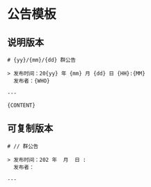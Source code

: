 # 公告模板

## 说明版本

```
# {yy}/{mm}/{dd} 群公告

> 发布时间：20{yy} 年 {mm} 月 {dd} 日 {HH}:{MM}  
  发布者：{WHO}

---

{CONTENT}

```

## 可复制版本

```
# // 群公告

> 发布时间：202 年  月  日 :  
  发布者：

---



```

<!-- markdownlint-disable-file MD040 -->
